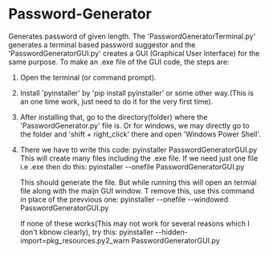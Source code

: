 # Password-Generator
Generates password of given length.
The 'PasswordGeneratorTerminal.py' generates a terminal based password suggestor and the 'PasswordGeneratorGUI.py' creates a GUI (Graphical User Interface) for the same purpose. 
To make an .exe file of the GUI code, the steps are:
1. Open the terminal (or command prompt).
2. Install 'pyinstaller' by 'pip install pyinstaller' or some other way.(This is an one time work, just need to do it for the very first time).
3. After installing that, go to the directory(folder) where the 'PasswordGenerator.py' file is. Or for windows, we may directly go to the folder and 'shift + right_click' there and open 'Windows Power Shell'. 
3. There we have to write this code: 
        pyinstaller PasswordGeneratorGUI.py 
   This will create many files including the .exe file.
   If we need just one file i.e .exe then do this:
        pyinstaller --onefile PasswordGeneratorGUI.py
        
   This should generate the file. But while running this will open an termial file along with the maijn GUI window. T remove this, use this command in place of the prevvious one:
        pyinstaller --onefile --windowed PasswordGeneratorGUI.py
        
   If none of these works(This may not work for several reasons which I don't kbnow clearly), try this:
         pyinstaller --hidden-import=pkg_resources.py2_warn PasswordGeneratorGUI.py
